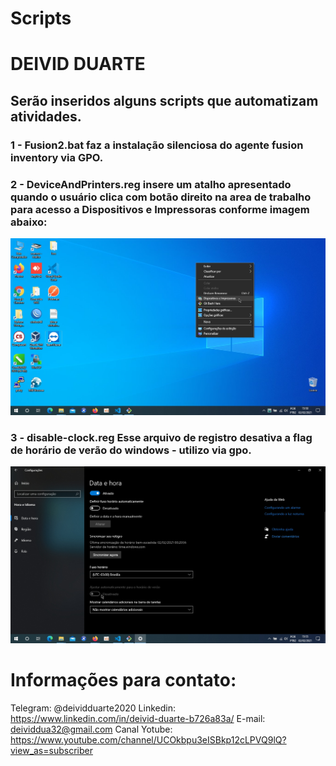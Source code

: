 # Scripts

# DEIVID DUARTE

## Serão inseridos alguns scripts que automatizam atividades.

### 1 - Fusion2.bat faz a instalação silenciosa do agente fusion inventory via GPO.

### 2 - DeviceAndPrinters.reg insere um atalho apresentado quando o usuário clica com botão direito na area de trabalho para acesso a Dispositivos e Impressoras conforme imagem abaixo:

![DeviceAndPrinters](https://github.com/deividduarte20/scripts/blob/main/DeviceAndPrinters.JPG)

### 3 - disable-clock.reg Esse arquivo de registro desativa a flag de horário de verão do windows - utilizo via gpo.

![IMG_Desativa_Horario_verao](https://github.com/deividduarte20/scripts/blob/main/Desativa_horario_verao.JPG)


# Informações para contato:

Telegram: @deividduarte2020
Linkedin: https://www.linkedin.com/in/deivid-duarte-b726a83a/
E-mail: deividdua32@gmail.com
Canal Yotube: https://www.youtube.com/channel/UCOkbpu3eISBkp12cLPVQ9lQ?view_as=subscriber
